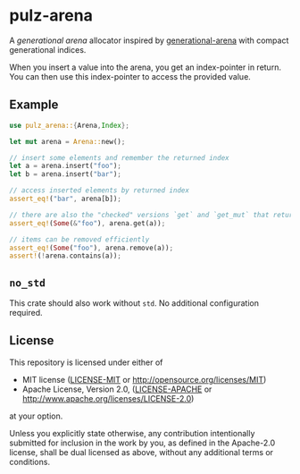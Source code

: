 # pulz-arena

A _generational arena_ allocator inspired by [generational-arena] with
compact generational indices.

When you insert a value into the arena, you get an index-pointer in
return. You can then use this index-pointer to access the provided value.

[generational-arena]: https://github.com/fitzgen/generational-arena

## Example

```rust
use pulz_arena::{Arena,Index};

let mut arena = Arena::new();

// insert some elements and remember the returned index
let a = arena.insert("foo");
let b = arena.insert("bar");

// access inserted elements by returned index
assert_eq!("bar", arena[b]);

// there are also the "checked" versions `get` and `get_mut` that returns Option. 
assert_eq!(Some(&"foo"), arena.get(a));

// items can be removed efficiently
assert_eq!(Some("foo"), arena.remove(a));
assert!(!arena.contains(a));
```

## `no_std`

This crate should also work without `std`. No additional configuration required.

## License

This repository is licensed under either of

* MIT license ([LICENSE-MIT] or <http://opensource.org/licenses/MIT>)
* Apache License, Version 2.0, ([LICENSE-APACHE] or <http://www.apache.org/licenses/LICENSE-2.0>)

at your option.

Unless you explicitly state otherwise, any contribution intentionally submitted
for inclusion in the work by you, as defined in the Apache-2.0 license, shall be
dual licensed as above, without any additional terms or conditions.

[LICENSE-MIT]: ../../LICENSE-MIT
[LICENSE-APACHE]: ../../LICENSE-APACHE
